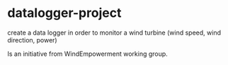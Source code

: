 # datalogger-project
create a data logger in order to monitor a wind turbine (wind speed, wind direction, power)

Is an initiative from WindEmpowerment working group.
